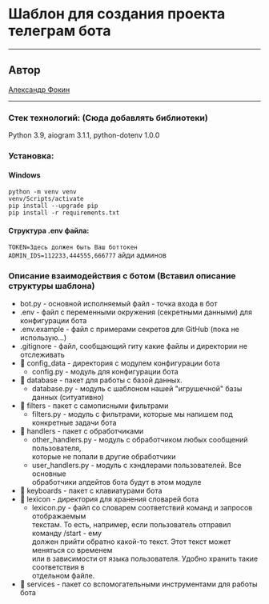 #  Шаблон для создания проекта телеграм бота  

---------------
## Автор  
[Александр Фокин](https://github.com/Wegnagun)

--------------- 
### Стек технологий:  (Сюда добавлять библиотеки)
Python 3.9, aiogram 3.1.1, python-dotenv 1.0.0  

### Установка: 
#### Windows
`python -m venv venv `  
`venv/Scripts/activate `  
`pip install --upgrade pip `  
`pip install -r requirements.txt `  

#### Структура .env файла:  
`TOKEN=Здесь должен быть Ваш боттокен`  
`ADMIN_IDS=112233,444555,666777` айди админов    

### Описание взаимодействия с ботом (Вставил описание структуры шаблона)

+ bot.py - основной исполняемый файл - точка входа в бот
+ .env - файл с переменными окружения (секретными данными) для конфигурации бота
+ .env.example - файл с примерами секретов для GitHub (пока не использую...)
+ .gitignore - файл, сообщающий гиту какие файлы и директории не отслеживать
+ 📁 config_data - директория с модулем конфигурации бота  
    - config.py - модуль для конфигурации бота
+ 📁 database - пакет для работы с базой данных.  
  - database.py - модуль с шаблоном нашей "игрушечной" базы данных (ситуативно)
+ 📁 filters - пакет с самописными фильтрами
  - filters.py - модуль с фильтрами, которые мы напишем под конкретные задачи бота
+ 📁 handlers - пакет с обработчиками
  - other_handlers.py - модуль с обработчиком любых сообщений пользователя,  
  которые не попали в другие обработчики
  - user_handlers.py - модуль с хэндлерами пользователей. Все основные  
  обработчики апдейтов бота будут в этом модуле
+ 📁 keyboards - пакет с клавиатурами бота
+ 📁 lexicon - директория для хранения словарей бота
  - lexicon.py - файл со словарем соответствий команд и запросов отображаемым  
  текстам. То есть, например, если пользователь отправил команду /start - ему  
  должен прийти обратно какой-то текст. Этот текст может меняться со временем  
  или в зависимости от языка пользователя. Удобно хранить такие соответствия в  
  отдельном файле.
+ 📁 services - пакет со вспомогательными инструментами для работы бота
